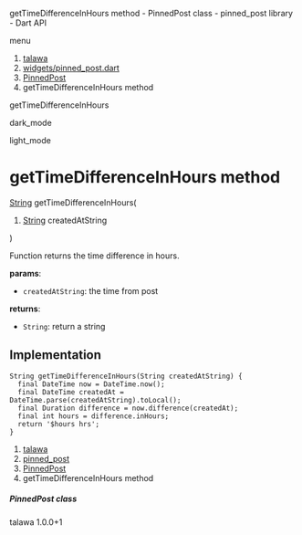 




getTimeDifferenceInHours method - PinnedPost class - pinned\_post library - Dart API







menu

1. [talawa](../../index.html)
2. [widgets/pinned\_post.dart](../../file-___home_harshil_Desktop_open-source_palisadoes_talawa_lib_widgets_pinned_post/)
3. [PinnedPost](../../file-___home_harshil_Desktop_open-source_palisadoes_talawa_lib_widgets_pinned_post/PinnedPost-class.html)
4. getTimeDifferenceInHours method

getTimeDifferenceInHours


dark\_mode

light\_mode




# getTimeDifferenceInHours method


[String](https://api.flutter.dev/flutter/dart-core/String-class.html)
getTimeDifferenceInHours(

1. [String](https://api.flutter.dev/flutter/dart-core/String-class.html) createdAtString

)

Function returns the time difference in hours.

**params**:

* `createdAtString`: the time from post

**returns**:

* `String`: return a string

## Implementation

```
String getTimeDifferenceInHours(String createdAtString) {
  final DateTime now = DateTime.now();
  final DateTime createdAt = DateTime.parse(createdAtString).toLocal();
  final Duration difference = now.difference(createdAt);
  final int hours = difference.inHours;
  return '$hours hrs';
}
```

 


1. [talawa](../../index.html)
2. [pinned\_post](../../file-___home_harshil_Desktop_open-source_palisadoes_talawa_lib_widgets_pinned_post/)
3. [PinnedPost](../../file-___home_harshil_Desktop_open-source_palisadoes_talawa_lib_widgets_pinned_post/PinnedPost-class.html)
4. getTimeDifferenceInHours method

##### PinnedPost class





talawa
1.0.0+1






